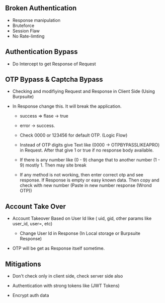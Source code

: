 ## Broken Authentication

- Response manipulation
- Bruteforce
- Session Flaw
- No Rate-limting

## Authentication Bypass

* Do Intercept to get Response of Request

## OTP Bypass & Captcha Bypass

- Checking and modifiying Request and Response in Client Side (Using Burpsuite)

- In Response change this. It will break the application. 

    - success => flase -> true

    - error -> success.

    - Check 0000 or 123456 for default OTP. (Logic Flow)

    - Instead of OTP digits give Text like (0000 -> OTPBYPASSLIKEAPRO) in Request. After that give 1 or true if no response body available.

    - If there is any number like (0 - 9) change that to another number (1 - 9) mostly 1. Then may site break

    - If any method is not working, then enter correct otp and see response. If Response is empty or easy known data. Then copy and check with new number (Paste in new number response (Wrond OTP))

## Account Take Over

- Account Takeover Based on User Id like ( uid, gid, other params like user_id, user=, etc) 

    - Change User Id in Response (In Local storage or Burpsuite Response)

- OTP will be get as Response itself sometime.

## Mitigations

- Don't check only in client side, check server side also

- Authentication with strong tokens like (JWT Tokens)

- Encrypt auth data